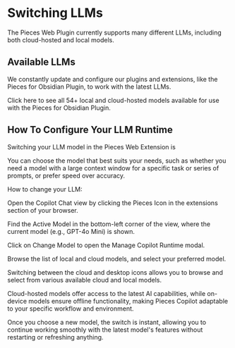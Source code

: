 # Switching LLMs

The Pieces Web Plugin currently supports many different LLMs, including both cloud-hosted and local models. 

## Available LLMs

We constantly update and configure our plugins and extensions, like the Pieces for Obsidian Plugin, to work with the latest LLMs.

Click here to see all 54+ local and cloud-hosted models available for use with the Pieces for Obsidian Plugin.

## How To Configure Your LLM Runtime

Switching your LLM model in the Pieces Web Extension is

You can choose the model that best suits your needs, such as whether you need a model with a large context window for a specific task or series of prompts, or prefer speed over accuracy.

How to change your LLM:

Open the Copilot Chat view by clicking the Pieces Icon in the extensions section of your browser.

Find the Active Model in the bottom-left corner of the view, where the current model (e.g., GPT-4o Mini) is shown.



Click on Change Model to open the Manage Copilot Runtime modal.

Browse the list of local and cloud models, and select your preferred model.

Switching between the cloud and desktop icons allows you to browse and select from various available cloud and local models.

Cloud-hosted models offer access to the latest AI capabilities, while on-device models ensure offline functionality, making Pieces Copilot adaptable to your specific workflow and environment.

Once you choose a new model, the switch is instant, allowing you to continue working smoothly with the latest model's features without restarting or refreshing anything.

